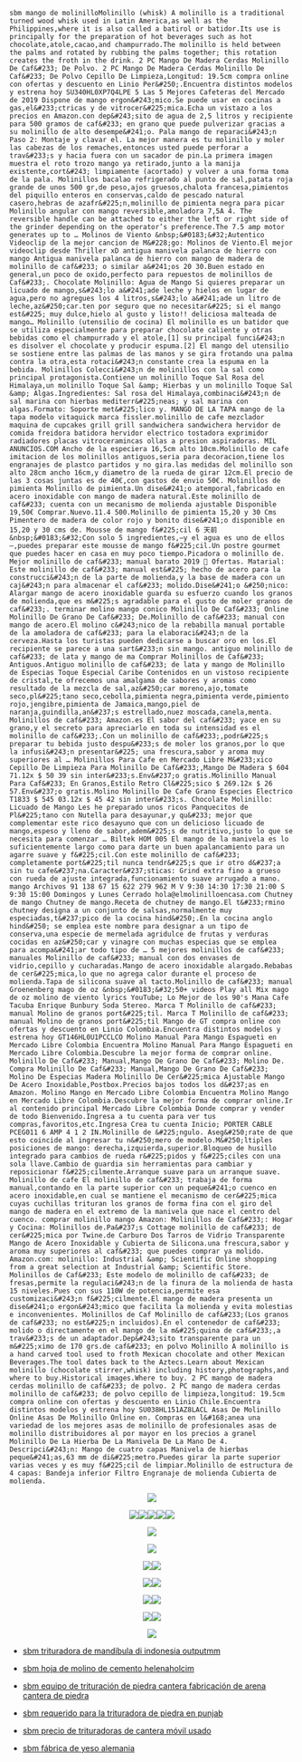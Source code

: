 
```
sbm mango de molinilloMolinillo (whisk) A molinillo is a traditional turned wood whisk used in Latin America,as well as the Philippines,where it is also called a batirol or batidor.Its use is principally for the preparation of hot beverages such as hot chocolate,atole,cacao,and champurrado.The molinillo is held between the palms and rotated by rubbing the palms together; this rotation creates the froth in the drink. 2 PC Mango De Madera Cerdas Molinillo De Caf&#233; De Polvo. 2 PC Mango De Madera Cerdas Molinillo De Caf&#233; De Polvo Cepillo De Limpieza,Longitud: 19.5cm compra online con ofertas y descuento en Linio Per&#250;.Encuentra distintos modelos y estrena hoy SU340HL0XP7Q4LPE 5 Las 5 Mejores Cafeteras del Mercado de 2019 Dispone de mango ergon&#243;mico.Se puede usar en cocinas a gas,el&#233;ctricas y de vitrocer&#225;mica.Echa un vistazo a los precios en Amazon.con dep&#243;sito de agua de 2,5 litros y recipiente para 500 gramos de caf&#233; en grano que puede pulverizar gracias a su molinillo de alto desempe&#241;o. Pala mango de reparaci&#243;n Paso 2: Montaje y clavar el. La mejor manera es tu molinillo y moler las cabezas de los remaches,entonces usted puede perforar a trav&#233;s y hacia fuera con un sacador de pin.La primera imagen muestra el roto trozo mango ya retirado,junto a la manija existente,cort&#243; limpiamente (acortado) y volver a una forma toma de la pala. Molinillos bacalao refrigerado al punto de sal,patata roja grande de unos 500 gr,de peso,ajos gruesos,chalota francesa,pimientos del piquillo enteros en conservas,caldo de pescado natural casero,hebras de azafr&#225;n,molinillo de pimienta negra para picar Molinillo angular con mango reversible,amoladora 7,5A 4. The reversible handle can be attached to either the left or right side of the grinder depending on the operator’s preference.The 7.5 amp motor generates up to … Molinos de Viento &nbsp;&#0183;&#32;Autentico Videoclip de la mejor cancion de M&#228;go: Molinos de Viento.El mejor videoclip desde Thriller xD antigua manivela palanca de hierro con mango Antigua manivela palanca de hierro con mango de madera de molinillo de caf&#233; o similar a&#241;os 20 30.Buen estado en general,un poco de oxido,perfecto para repuestos de molinillos de Caf&#233;. Chocolate Molinillo: Agua de Mango Si quieres preparar un licuado de mango,s&#243;lo a&#241;ade leche y hielos en lugar de agua,pero no agregues los 4 litros,s&#243;lo a&#241;ade un litro de leche,az&#250;car.ten por seguro que no necesitar&#225; si el mango est&#225; muy dulce,hielo al gusto y listo!! deliciosa malteada de mango… Molinillo (utensilio de cocina) El molinillo es un batidor que se utiliza especialmente para preparar chocolate caliente y otras bebidas como el champurrado y el atole,[1] su principal funci&#243;n es disolver el chocolate y producir espuma.[2] El mango del utensilio se sostiene entre las palmas de las manos y se gira frotando una palma contra la otra,esta rotaci&#243;n constante crea la espuma en la bebida. Molinillos Colecci&#243;n de molinillos con la sal como principal protagonista.Contiene un molinillo Toque Sal Rosa del Himalaya,un molinillo Toque Sal &amp; Hierbas y un molinillo Toque Sal &amp; Algas.Ingredientes: Sal rosa del Himalaya,combinaci&#243;n de sal marina con hierbas mediterr&#225;neas; y sal marina con algas.Formato: Soporte met&#225;lico y. MANGO DE LA TAPA mango de la tapa modelo vitaquick marca fissler.molinillo de cafe mezclador maquina de cupcakes grill grill sandwichera sandwichera hervidor de comida freidora batidora hervidor electrico tostadora exprimidor radiadores placas vitroceramincas ollas a presion aspiradoras. MIL ANUNCIOS.COM Ancho de la especiera 16,5cm alto 10cm.Molinillo de cafe imitacion de los molinillos antiguos,seria para decoracion,tiene los engranajes de plastco partidos y no gira.las medidas del molinillo son alto 28cm ancho 16cm,y diametro de la rueda de girar 12cm.El precio de las 3 cosas juntas es de 40€,con gastos de envio 50€. Molinillos de pimienta Molinillo de pimienta.Un dise&#241;o atemporal,fabricado en acero inoxidable con mango de madera natural.Este molinillo de caf&#233; cuenta con un mecanismo de molienda ajustable Disponible 19,50€ Comprar.Nuevo.11.4 500.Molinillo de pimienta 15,20 y 30 Cms Pimentero de madera de color rojo y bonito dise&#241;o disponible en 15,20 y 30 cms de. Mousse de mango f&#225;cil 6 天前&nbsp;&#0183;&#32;Con solo 5 ingredientes,—y el agua es uno de ellos—,puedes preparar este mousse de mango f&#225;cil.Un postre gourmet que puedes hacer en casa en muy poco tiempo.Picadora o molinillo de. Mejor molinillo de caf&#233; manual barato 2019 🥇 Ofertas. Matarial: Este molinillo de caf&#233; manual est&#225; hecho de acero para la construcci&#243;n de la parte de molienda,y la base de madera con un caj&#243;n para almacenar el caf&#233; molido.Dise&#241;o &#250;nico: Alargar mango de acero inoxidable guarda su esfuerzo cuando los granos de molienda,que es m&#225;s agradable para el gusto de moler granos de caf&#233;. terminar molino mango conico Molinillo De Caf&#233; Online Molinillo De Grano De Caf&#233; De.Molinillo de caf&#233; manual con mango de acero.El molino c&#243;nico de la rebabilla manual portable de la amoladora de caf&#233; para la elaboraci&#243;n de la cerveza.Hasta los turistas pueden dedicarse a buscar oro en los.El recipiente se parece a una sart&#233;n sin mango. antiguo molinillo de caf&#233; de lata y mango de ma Comprar Molinillos de Caf&#233; Antiguos.Antiguo molinillo de caf&#233; de lata y mango de Molinillo de Especias Toque Especial Caribe Contenidos en un vistoso recipiente de cristal,te ofrecemos una amalgama de sabores y aromas como resultado de la mezcla de sal,az&#250;car moreno,ajo,tomate seco,pl&#225;tano seco,cebolla,pimienta negra,pimienta verde,pimiento rojo,jengibre,pimienta de Jamaica,mango,piel de naranja,guindilla,an&#237;s estrellado,nuez moscada,canela,menta. Molinillos de caf&#233; Amazon.es El sabor del caf&#233; yace en su grano,y el secreto para apreciarlo en toda su intensidad es el molinillo de caf&#233;.Con un molinillo de caf&#233;,podr&#225;s preparar tu bebida justo despu&#233;s de moler los granos,por lo que la infusi&#243;n presentar&#225; una frescura,sabor y aroma muy superiores al … Molinillos Para Cafe en Mercado Libre M&#233;xico Cepillo De Limpieza Para Molinillo De Caf&#233;,Mango De Madera $ 604 71.12x $ 50 39 sin inter&#233;s.Env&#237;o gratis.Molinillo Manual Para Caf&#233; En Granos,Estilo Retro Cl&#225;sico $ 269.12x $ 26 57.Env&#237;o gratis.Molino Molinillo De Cafe Grano Especies Electrico T1833 $ 545 03.12x $ 45 42 sin inter&#233;s. Chocolate Molinillo: Licuado de Mango Les he preparado unos ricos Panquecitos de Pl&#225;tano con Nutella para desayunar,y qu&#233; mejor que complementar este rico desayuno que con un delicioso licuado de mango,espeso y lleno de sabor,adem&#225;s de nutritivo,justo lo que se necesita para comenzar … Biltek HOM 005 El mango de la manivela es lo suficientemente largo como para darte un buen apalancamiento para un agarre suave y f&#225;cil.Con este molinillo de caf&#233; completamente port&#225;til nunca tendr&#225;s que ir otro d&#237;a sin tu cafe&#237;na.Caracter&#237;sticas: Grind extra fino a grueso con rueda de ajuste integrada,funcionamiento suave arrugado a mano. mango Archivos 91 138 67 15 622 279 962 M V 9:30 14:30 17:30 21:00 S 9:30 15:00 Domingos y Lunes Cerrado hola@elmolinilloencasa.com Chutney de mango Chutney de mango.Receta de chutney de mango.El t&#233;rmino chutney designa a un conjunto de salsas,normalmente muy especiadas,t&#237;pico de la cocina hind&#250;.En la cocina anglo hind&#250; se emplea este nombre para designar a un tipo de conserva,una especie de mermelada agridulce de frutas y verduras cocidas en az&#250;car y vinagre con muchas especias que se emplea para acompa&#241;ar todo tipo de … 5 mejores molinillos de caf&#233; manuales Molinillo de caf&#233; manual con dos envases de vidrio,cepillo y cucharadas.Mango de acero inoxidable alargado.Rebabas de cer&#225;mica,lo que no agrega calor durante el proceso de molienda.Tapa de silicona suave al tacto.Molinillo de caf&#233; manual Groenenberg mago de oz &nbsp;&#0183;&#32;50+ videos Play all Mix mago de oz molino de viento lyrics YouTube; Lo Mejor de los 90's Mana Cafe Tacuba Enrique Bunbury Soda Stereo. Marca T Molinillo de caf&#233; manual Molino de granos port&#225;til. Marca T Molinillo de caf&#233; manual Molino de granos port&#225;til Mango de GT compra online con ofertas y descuento en Linio Colombia.Encuentra distintos modelos y estrena hoy GT146HL0U1PCCLCO Molino Manual Para Mango Espagueti en Mercado Libre Colombia Encuentra Molino Manual Para Mango Espagueti en Mercado Libre Colombia.Descubre la mejor forma de comprar online. Molinillo De Caf&#233; Manual,Mango De Grano De Caf&#233; Molino De. Compra Molinillo De Caf&#233; Manual,Mango De Grano De Caf&#233; Molino De Especias Madera Molinillo De Cer&#225;mica Ajustable Mango De Acero Inoxidable,Postbox.Precios bajos todos los d&#237;as en Amazon. Molino Mango en Mercado Libre Colombia Encuentra Molino Mango en Mercado Libre Colombia.Descubre la mejor forma de comprar online.Ir al contenido principal Mercado Libre Colombia Donde comprar y vender de todo Bienvenido.Ingresa a tu cuenta para ver tus compras,favoritos,etc.Ingresa Crea tu cuenta Inicio; PORTER CABLE PCEG011 6 AMP 4 1 2 IN.Molinillo de &#225;ngulo. Aseg&#250;rate de que esto coincide al ingresar tu n&#250;mero de modelo.M&#250;ltiples posiciones de mango: derecha,izquierda,superior.Bloqueo de husillo integrado para cambios de rueda r&#225;pidos y f&#225;ciles con una sola llave.Cambio de guardia sin herramientas para cambiar y reposicionar f&#225;cilmente.Arranque suave para un arranque suave. Molinillo de cafe El molinillo de caf&#233; trabaja de forma manual,contando en la parte superior con un peque&#241;o cuenco en acero inoxidable,en cual se mantiene el mecanismo de cer&#225;mica cuyas cuchillas trituran los granos de forma fina con el giro del mango de madera en el extremo de la manivela que nace el centro del cuenco. comprar molinillo mango Amazon: Molinillos de Caf&#233;: Hogar y Cocina: Molinillos de.Pa&#237;s Cottage molinillo de caf&#233; de cer&#225;mica por Twine.de Carburo Dos Tarros de Vidrio Transparente Mango de Acero Inoxidable y Cubierta de Silicona.una frescura,sabor y aroma muy superiores al caf&#233; que puedes comprar ya molido. Amazon.com: molinillo: Industrial &amp; Scientific Online shopping from a great selection at Industrial &amp; Scientific Store. Molinillos de Caf&#233; Este modelo de molinillo de caf&#233; de fresas,permite la regulaci&#243;n de la finura de la molienda de hasta 15 niveles.Pues con sus 110W de potencia,permite esa customizaci&#243;n f&#225;cilmente.El mango de madera presenta un dise&#241;o ergon&#243;mico que facilita la molienda y evita molestias e inconvenientes. Molinillos de Caf Molinillo de caf&#233;(Los granos de caf&#233; no est&#225;n incluidos).En el contenedor de caf&#233; molido o directamente en el mango de la m&#225;quina de caf&#233;,a trav&#233;s de un adaptador.Dep&#243;sito transparente para un m&#225;ximo de 170 grs.de caf&#233; en polvo Molinillo A molinillo is a hand carved tool used to froth Mexican chocolate and other Mexican Beverages.The tool dates back to the Aztecs.Learn about Mexican molinillo (chocolate stirrer,whisk) including history,photographs,and where to buy.Historical images.Where to buy. 2 PC mango de madera cerdas molinillo de caf&#233; de polvo. 2 PC mango de madera cerdas molinillo de caf&#233; de polvo cepillo de limpieza,longitud: 19.5cm compra online con ofertas y descuento en Linio Chile.Encuentra distintos modelos y estrena hoy SU038HL151AZ8LACL Asas De Molinillo Online Asas De Molinillo Online en. Compras en l&#168;anea una variedad de los mejores asas de molinillo de profesionales asas de molinillo distribuidores al por mayor en los precios a granel Molinillo De La Hierba De La Manivela De La Mano De 4. Descripci&#243;n: Mango de cuatro capas Manivela de hierbas peque&#241;as,63 mm de di&#225;metro.Puedes girar la parte superior varias veces y es muy f&#225;cil de limpiar.Molinillo de estructura de 4 capas: Bandeja inferior Filtro Engranaje de molienda Cubierta de molienda. 
```

<div align="center">

<a href="https://es-crusher.shibang-china.com/github&k=sbm+mango+de+molinillo"><img src="https://static.shibang-china.com/es/crusher/logo.jpg"></a>

<a href="https://es-crusher.shibang-china.com/github&k=sbm+mango+de+molinillo"><img src="https://static.shibang-china.com/es/crusher/index.jpg"></a><a href="https://es-crusher.shibang-china.com/material.htmlgithub&k=sbm+mango+de+molinillo"><img src="https://static.shibang-china.com/es/crusher/material.jpg"></a><a href="https://es-crusher.shibang-china.com/application.htmlgithub&k=sbm+mango+de+molinillo"><img src="https://static.shibang-china.com/es/crusher/application.jpg"></a><a href="https://es-crusher.shibang-china.com/aboutus.htmlgithub&k=sbm+mango+de+molinillo"><img src="https://static.shibang-china.com/es/crusher/aboutus.jpg"></a><a href="https://es-crusher.shibang-china.com/contact.htmlgithub&k=sbm+mango+de+molinillo"><img src="https://static.shibang-china.com/es/crusher/contact.jpg"></a>

<a href="https://es-crusher.shibang-china.com/github&k=sbm+mango+de+molinillo"><img src="https://static.shibang-china.com/es/crusher/banner.jpg"></a>

<a href="https://swt.shibang-china.com/github&k=sbm+mango+de+molinillo"><img src="https://static.shibang-china.com/es/crusher/text.jpg"></a>

<a href="https://swt.shibang-china.com/github&k=sbm+mango+de+molinillo"><img src="https://static.shibang-china.com/es/crusher/chat.jpg"></a><a href="https://es-crusher.shibang-china.com/contact.htmlgithub&k=sbm+mango+de+molinillo"><img src="https://static.shibang-china.com/es/crusher/message.jpg"></a>

<a href="https://es-crusher.shibang-china.com/products/pe.htmlgithub&k=sbm+mango+de+molinillo"><img src="https://static.shibang-china.com/es/crusher/pe.jpg"></a><a href="https://es-crusher.shibang-china.com/products/pf.htmlgithub&k=sbm+mango+de+molinillo"><img src="https://static.shibang-china.com/es/crusher/pf.jpg"></a>

<a href="https://es-crusher.shibang-china.com/products/hpt.htmlgithub&k=sbm+mango+de+molinillo"><img src="https://static.shibang-china.com/es/crusher/hpt.jpg"></a><a href="https://es-crusher.shibang-china.com/products/vsi.htmlgithub&k=sbm+mango+de+molinillo"><img src="https://static.shibang-china.com/es/crusher/vsi.jpg"></a>

<a href="https://es-crusher.shibang-china.com/products/klv.htmlgithub&k=sbm+mango+de+molinillo"><img src="https://static.shibang-china.com/es/crusher/klv.jpg"></a><a href="https://es-crusher.shibang-china.com/products/portable.htmlgithub&k=sbm+mango+de+molinillo"><img src="https://static.shibang-china.com/es/crusher/portable.jpg"></a>

<a href="https://swt.shibang-china.com/github&k=sbm+mango+de+molinillo"><img src="https://static.shibang-china.com/es/crusher/case.jpg"></a>

</div>


* [sbm trituradora de mandíbula di indonesia outputmm](sbm%20trituradora%20de%20mand%C3%ADbula%20di%20indonesia%20outputmm.md)

* [sbm hoja de molino de cemento helenaholcim](sbm%20hoja%20de%20molino%20de%20cemento%20helenaholcim.md)

* [sbm equipo de trituración de piedra cantera fabricación de arena cantera de piedra](sbm%20equipo%20de%20trituraci%C3%B3n%20de%20piedra%20cantera%20fabricaci%C3%B3n%20de%20arena%20cantera%20de%20piedra.md)

* [sbm requerido para la trituradora de piedra en punjab](sbm%20requerido%20para%20la%20trituradora%20de%20piedra%20en%20punjab.md)

* [sbm precio de trituradoras de cantera móvil usado](sbm%20precio%20de%20trituradoras%20de%20cantera%20m%C3%B3vil%20usado.md)

* [sbm fábrica de yeso alemania](sbm%20f%C3%A1brica%20de%20yeso%20alemania.md)